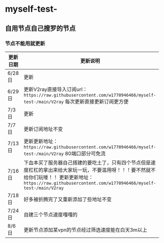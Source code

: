# myself-test-
## 自用节点自己搜罗的节点

### 节点不能用就更新

|更新日期|更新说明|
|---|---
|6/28日|更新|
|6/29日|更新V2ray直接导入订阅url：`https://raw.githubusercontent.com/w1770946466/myself-test-/main/V2ray`        每次更新直接更新订阅更方便|
|7/3日|更新|
|7/7日|更新订阅地址不变|
|7/13日|更新更新地址：`https://raw.githubusercontent.com/w1770946466/myself-test-/main/V2ray` 80端口部分可免流|
|7/16日|下血本买了服务器自己搭建的要吃土了，只有四个节点但是速度杠杠的拿出来给大家玩一玩，不要滥用呀！！！要不然就不给你们玩喽！！   更新更新地址：`https://raw.githubusercontent.com/w1770946466/myself-test-/main/V2ray`|
|7/18日|好多被折腾完了又重新添加了些地址不变|
|7/24日|自建三个节点速度嘎嘎的|
|8/6日|更新节点添加某vpn的节点经过筛选速度能在白天3m以上|
